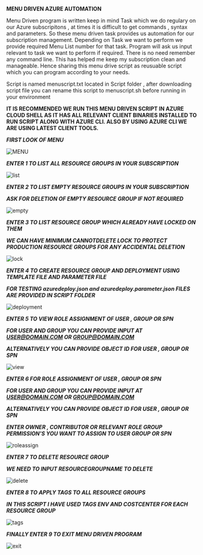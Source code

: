 __MENU DRIVEN AZURE AUTOMATION__

Menu Driven program is written keep in mind Task which we do regulary on our Azure subscripitons , at times it is difficult to get commands , syntax and parameters. So these menu driven task provides us automation for our subscription management. Depending on Task we want to perform we provide required Menu List number for that task. Program will ask us input relevant to task we want to perform if required. There is no need remember any command line. This has helped me keep my subscription clean and manageable. Hence sharing this menu drive script as reusuable script which you can program according to your needs.

Script is named menuscript.txt located in Script folder , after downloading script file you can rename this script to menuscript.sh before running in your environment


__IT IS RECOMMENDED WE RUN THIS MENU DRIVEN SCRIPT IN AZURE CLOUD SHELL AS IT HAS ALL RELEVANT CLIENT BINARIES INSTALLED TO RUN SCRIPT ALONG WITH AZURE CLI. ALSO BY USING AZURE CLI WE ARE USING LATEST CLIENT TOOLS.__


__*FIRST LOOK OF MENU*__ 

![MENU](images/menu.PNG)



__*ENTER 1 TO LIST ALL RESOURCE GROUPS IN YOUR SUBSCRIPTION*__


![list](images/listresourcegroups.PNG)

__*ENTER 2 TO LIST EMPTY RESOURCE GROUPS IN YOUR SUBSCRIPTION*__

__*ASK FOR DELETION OF EMPTY RESOURCE GROUP IF NOT REQUIRED*__

![empty](images/emptyresourcegroup.PNG)

__*ENTER 3 TO LIST RESOURCE GROUP WHICH ALREADY HAVE LOCKED ON THEM*__

__*WE CAN HAVE MINIMUM CANNOTDELETE LOCK TO PROTECT PRODUCTION RESOURCE GROUPS FOR ANY ACCIDENTAL DELETION*__

![lock](images/lockresourcegroup.png)


__*ENTER 4 TO CREATE RESOURCE GROUP AND DEPLOYMENT USING TEMPLATE FILE AND PARAMETER FILE*__

__*FOR TESTING azuredeploy.json and azuredeploy.parameter.json FILES ARE PROVIDED IN SCRIPT FOLDER*__

![deployment](images/resourcedeployment1.PNG)

__*ENTER 5 TO VIEW ROLE ASSIGNMENT OF USER , GROUP OR SPN*__

__*FOR USER AND GROUP YOU CAN PROVIDE INPUT AT USER@DOMAIN.COM OR GROUP@DOMAIN.COM*__

__*ALTERNATIVELY YOU CAN PROVIDE OBJECT ID FOR USER , GROUP OR SPN*__

![view](images/viewroleassignment.PNG)

__*ENTER 6 FOR ROLE ASSIGNMENT OF USER , GROUP OR SPN*__

__*FOR USER AND GROUP YOU CAN PROVIDE INPUT AT USER@DOMAIN.COM OR GROUP@DOMAIN.COM*__

__*ALTERNATIVELY YOU CAN PROVIDE OBJECT ID FOR USER , GROUP OR SPN*__

__*ENTER OWNER , CONTRIBUTOR OR RELEVANT ROLE GROUP PERMISSION'S YOU WANT TO ASSIGN TO USER GROUP OR SPN*__

![roleassign](images/roleassignment.PNG)

__*ENTER 7 TO DELETE RESOURCE GROUP*__

__*WE NEED TO INPUT RESOURCEGROUPNAME TO DELETE*__

![delete](images/deleteresourcegroup.PNG)

__*ENTER 8 TO APPLY TAGS TO ALL RESOURCE GROUPS*__

__*IN THIS SCRIPT I HAVE USED TAGS ENV AND COSTCENTER FOR EACH RESOURCE GROUP*__

![tags](images/tags.PNG)

__*FINALLY ENTER 9 TO EXIT MENU DRIVEN PROGRAM*__

![exit](images/exit.PNG)
